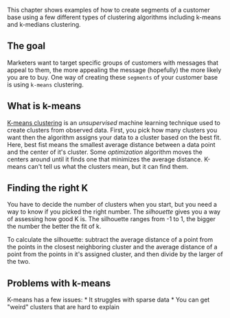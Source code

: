 This chapter shows examples of how to create segments of a customer base using a
few different types of clustering algorithms including k-means and k-medians
clustering.

## The goal

Marketers want to target specific groups of customers with messages that appeal
to them, the more appealing the message (hopefully) the more likely you are to
buy. One way of creating these `segments` of your customer base is using
`k-means` clustering.

## What is k-means

[K-means clustering](https://en.wikipedia.org/wiki/K-means_clustering) is an
*unsupervised* machine learning technique used to create clusters from observed
data. First, you pick how many clusters you want then the algorithm assigns your
data to a cluster based on the best fit. Here, best fist means the smallest
average distance between a data point and the center of it's cluster. Some
*optimization* algorithm moves the centers around until it finds one that
minimizes the average distance.  K-means can't tell us what the clusters mean,
but it can find them.

## Finding the right K
You have to decide the number of clusters when you start, but you need a way to
know if you picked the right number. The *silhouette* gives you a way of
assessing how good K is. The silhouette ranges from -1 to 1, the bigger the
number the better the fit of k.

To calculate the silhouette: subtract the average
distance of a point from the points in the closest neighboring cluster and the
average distance of a point from the points in it's assigned cluster, and then
divide by the larger of the two.

## Problems with k-means
K-means has a few issues:
	* It struggles with sparse data
	* You can get "weird" clusters that are hard to explain
